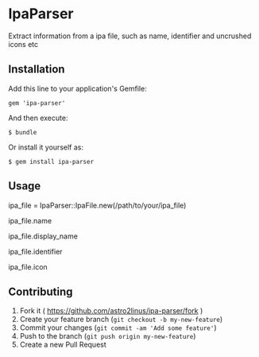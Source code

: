 # IpaParser

Extract information from a ipa file, such as name, identifier and uncrushed icons etc

## Installation

Add this line to your application's Gemfile:

    gem 'ipa-parser'

And then execute:

    $ bundle

Or install it yourself as:

    $ gem install ipa-parser

## Usage

ipa_file = IpaParser::IpaFile.new(/path/to/your/ipa_file)

ipa_file.name

ipa_file.display_name

ipa_file.identifier

ipa_file.icon

## Contributing

1. Fork it ( https://github.com/astro2linus/ipa-parser/fork )
2. Create your feature branch (`git checkout -b my-new-feature`)
3. Commit your changes (`git commit -am 'Add some feature'`)
4. Push to the branch (`git push origin my-new-feature`)
5. Create a new Pull Request
